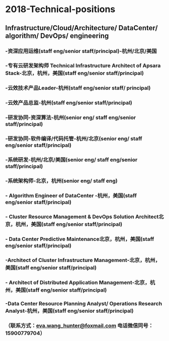 # 2018-Technical-positions
## Infrastructure/Cloud/Architecture/ DataCenter/ algorithm/ DevOps/ engineering
###  -资深应用运维(staff eng/senior staff/principal)-杭州/北京/美国
###  -专有云研发架构师 Technical Infrastructure Architect of Apsara Stack-北京，杭州，美国(staff eng/senior staff/principal)
###  -云效技术产品Leader-杭州(staff eng/senior staff/ principal)
###  -云效产品总监-杭州(staff eng/senior staff/principal)
###  -研发协同-资深算法-杭州(senior eng/ staff eng/senior staff/principal)
###  -研发协同-软件编译/代码托管-杭州/北京(senior eng/ staff eng/senior staff/principal)
###  -系统研发-杭州/北京/美国(senior eng/ staff eng/senior staff/principal)
###  -系统架构师-北京，杭州(senior eng/ staff eng)
###  - Algorithm Engineer of DataCenter -杭州，美国(staff eng/senior staff/principal)
###  - Cluster Resource Management & DevOps Solution Architect北京，杭州，美国(staff eng/senior staff/principal)
###  - Data Center Predictive Maintenance北京，杭州，美国(staff eng/senior staff/principal)
###  -Architect of Cluster Infrastructure Management-北京，杭州，美国(staff eng/senior staff/principal)
###  - Architect of Distributed Application Management-北京，杭州，美国(staff eng/senior staff/principal)
###  -Data Center Resource Planning Analyst/ Operations Research Analyst-杭州，美国(staff eng/senior staff/principal)
### （联系方式：eva.wang_hunter@foxmail.com   电话微信同号：15900779704）
